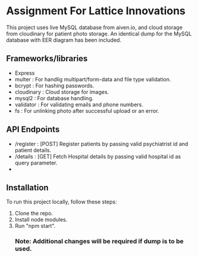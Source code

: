 # Assignment For Lattice Innovations
This project uses live MySQL database from aiven.io, and cloud storage from cloudinary for patient photo storage.
An identical dump for the MySQL database with EER diagram has been included.


## Frameworks/libraries

- Express
- multer : For handlig multipart/form-data and file type validation.
- bcrypt :  For hashing passwords.
- cloudinary : Cloud storage for images.
- mysql2 : For database handling.
- validator : For validating emails and phone numbers.
- fs : For unlinking photo after successful upload or an error.

## API Endpoints
- /register : [POST] Register patients by passing valid psychiatrist id and patient details.
- /details :  [GET] Fetch Hospital details by passing valid hospital id as query parameter.
- 

## Installation

To run this project locally, follow these steps:
1. Clone the repo.
2. Install node modules.
3. Run "npm start".
   ### Note: Additional changes will be required if dump is to be used.
